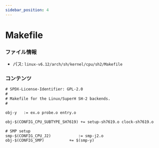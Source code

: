 ```yaml
---
sidebar_position: 4
---
```

# Makefile

### ファイル情報

- パス: `linux-v6.12/arch/sh/kernel/cpu/sh2/Makefile`

### コンテンツ

```txt
# SPDX-License-Identifier: GPL-2.0
#
# Makefile for the Linux/SuperH SH-2 backends.
#

obj-y	:= ex.o probe.o entry.o

obj-$(CONFIG_CPU_SUBTYPE_SH7619) += setup-sh7619.o clock-sh7619.o

# SMP setup
smp-$(CONFIG_CPU_J2)			:= smp-j2.o
obj-$(CONFIG_SMP)			+= $(smp-y)

```
